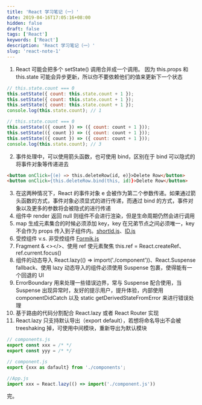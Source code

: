 ```yaml
---
title: 'React 学习笔记（一）'
date: 2019-04-16T17:05:16+08:00
hidden: false
draft: false
tags: ['React']
keywords: ['React']
description: 'React 学习笔记（一）'
slug: 'react-note-1'
---
```


1. React 可能会把多个 setState() 调用合并成一个调用。 因为 this.props 和 this.state 可能会异步更新，所以你不要依赖他们的值来更新下一个状态

```js
// this.state.count === 0
this.setState({ count: this.state.count + 1 });
this.setState({ count: this.state.count + 1 });
this.setState({ count: this.state.count + 1 });
console.log(this.state.count); // 1

// this.state.count === 0
this.setState(({ count }) => ({ count: count + 1 }));
this.setState(({ count }) => ({ count: count + 1 }));
this.setState(({ count }) => ({ count: count + 1 }));
console.log(this.state.count); // 3
```

2. 事件处理中，可以使用箭头函数，也可使用 bind，区别在于 bind 可以隐式的将事件对象等传递进去

```html
<button onClick={(e) => this.deleteRow(id, e)}>Delete Row</button>
<button onClick={this.deleteRow.bind(this, id)}>Delete Row</button>
```

3. 在这两种情况下，React 的事件对象 e 会被作为第二个参数传递。如果通过箭头函数的方式，事件对象必须显式的进行传递，而通过 bind 的方式，事件对象以及更多的参数将会被隐式的进行传递
4. 组件中 render 返回 null 则组件不会进行渲染，但是生命周期仍然会进行调用
5. map 生成元素集合的时候必须添加 key，key 在兄弟节点之间必须唯一，key 不会作为 props 传入到子组件内。[shortId.js](https://github.com/dylang/shortid)、[ID.js](https://gist.github.com/gordonbrander/2230317)
6. 受控组件 v.s. 非受控组件 [Formik.js](https://jaredpalmer.com/formik/)
7. Fragment & <></>、使用 ref 使元素聚焦 this.ref = React.createRef、ref.current.focus()
8. 组件的动态导入 React.lazy(() => import('./component'))、React.Suspense fallback、使用 lazy 动态导入的组件必须使用 Suspense 包裹，使得能有一个回退的 UI
9. ErrorBoundary 用来处理一些错误边界，常与 Suspense 配合使用，当 Suspense 出现异常时，友好的提示用户，提升体验，内部使用 componentDidCatch 以及 static getDerivedStateFromError 来进行错误处理
10. 基于路由的代码分割配合 React.lazy 或者 React Router 实现
11. React.lazy 只支持默认导出（export default），若想将命名导出不会被 treeshaking 掉，可使用中间模块，重新导出为默认模块

```js
// components.js
export const xxx = /* */
export const yyy = /* */

// component.js
export {xxx as dafault} from './components';

//App.js
import xxx = React.lazy(() => import('./component.js'))
```

完。
